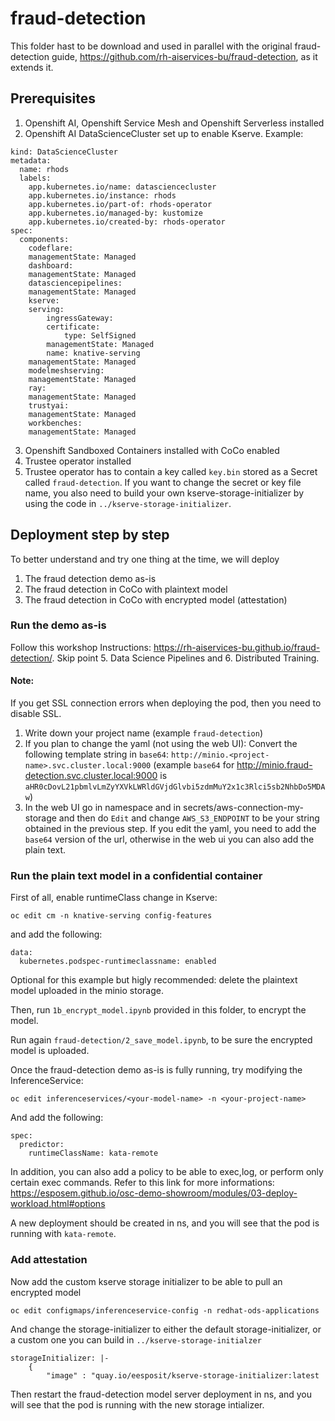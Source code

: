 # fraud-detection

This folder hast to be download and used in parallel with the original fraud-detection guide, <https://github.com/rh-aiservices-bu/fraud-detection>, as it extends it.

## Prerequisites

1. Openshift AI, Openshift Service Mesh and Openshift Serverless installed
2. Openshift AI DataScienceCluster set up to enable Kserve. Example:
```apiVersion: datasciencecluster.opendatahub.io/v1
kind: DataScienceCluster
metadata:
  name: rhods
  labels:
	app.kubernetes.io/name: datasciencecluster
	app.kubernetes.io/instance: rhods
	app.kubernetes.io/part-of: rhods-operator
	app.kubernetes.io/managed-by: kustomize
	app.kubernetes.io/created-by: rhods-operator
spec:
  components:
	codeflare:
  	managementState: Managed
	dashboard:
  	managementState: Managed
	datasciencepipelines:
  	managementState: Managed
	kserve:
  	serving:
    	ingressGateway:
      	certificate:
        	type: SelfSigned
    	managementState: Managed
    	name: knative-serving
  	managementState: Managed
	modelmeshserving:
  	managementState: Managed
	ray:
  	managementState: Managed
	trustyai:
  	managementState: Managed
	workbenches:
  	managementState: Managed
```
3. Openshift Sandboxed Containers installed with CoCo enabled
4. Trustee operator installed
5. Trustee operator has to contain a key called `key.bin` stored as a Secret called `fraud-detection`. If you want to change the secret or key file name, you also need to build your own kserve-storage-initializer by using the code in `../kserve-storage-initializer`.

## Deployment step by step

To better understand and try one thing at the time, we will deploy

1. The fraud detection demo as-is
2. The fraud detection in CoCo with plaintext model
3. The fraud detection in CoCo with encrypted model (attestation)

### Run the demo as-is

Follow this workshop Instructions: <https://rh-aiservices-bu.github.io/fraud-detection/>. Skip point 5. Data Science Pipelines and 6. Distributed Training.

#### Note:
If you get SSL connection errors when deploying the pod, then you need to disable SSL.

1. Write down your project name (example `fraud-detection`)
2. If you plan to change the yaml (not using the web UI): Convert the following template string in `base64`: `http://minio.<project-name>.svc.cluster.local:9000` (example `base64` for http://minio.fraud-detection.svc.cluster.local:9000 is `aHR0cDovL21pbmlvLmZyYXVkLWRldGVjdGlvbi5zdmMuY2x1c3Rlci5sb2NhbDo5MDAw`)
3. In the web UI go in namespace <project name> and in secrets/aws-connection-my-storage and then do `Edit` and change `AWS_S3_ENDPOINT` to be your string obtained in the previous step. If you edit the yaml, you need to add the `base64` version of the url, otherwise in the web ui you can also add the plain text.

### Run the plain text model in a confidential container

First of all, enable runtimeClass change in Kserve:
```
oc edit cm -n knative-serving config-features
```
and add the following:
```
data:
  kubernetes.podspec-runtimeclassname: enabled
```

Optional for this example but higly recommended: delete the plaintext model uploaded in the minio storage.

Then, run `1b_encrypt_model.ipynb` provided in this folder, to encrypt the model.

Run again `fraud-detection/2_save_model.ipynb`, to be sure the encrypted model is uploaded.

Once the fraud-detection demo as-is is fully running, try modifying the InferenceService:
```
oc edit inferenceservices/<your-model-name> -n <your-project-name>
```
And add the following:
```
spec:
  predictor:
    runtimeClassName: kata-remote
```
In addition, you can also add a policy to be able to exec,log, or perform only certain exec commands. Refer to this link for more informations: https://esposem.github.io/osc-demo-showroom/modules/03-deploy-workload.html#options

A new deployment should be created in <your-project-name> ns, and you will see that the pod is running with `kata-remote`.

### Add attestation

Now add the custom kserve storage initializer to be able to pull an encrypted model
```
oc edit configmaps/inferenceservice-config -n redhat-ods-applications
```
And change the storage-initializer to either the default storage-initializer, or a custom one you can build in `../kserve-storage-initialzer`
```
storageInitializer: |-
    {
        "image" : "quay.io/eesposit/kserve-storage-initializer:latest
```

Then restart the fraud-detection model server deployment in <your-project-name> ns, and you will see that the pod is running with the new storage intializer.
